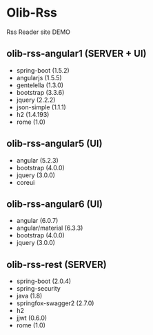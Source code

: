 # Olib-Rss

Rss Reader site DEMO

## olib-rss-angular1 (SERVER + UI)
* spring-boot (1.5.2)
* angularjs (1.5.5)
* gentelella (1.3.0)
* bootstrap (3.3.6)
* jquery (2.2.2)
* json-simple (1.1.1)
* h2 (1.4.193)
* rome (1.0)

## olib-rss-angular5 (UI)
* angular (5.2.3)
* bootstrap (4.0.0)
* jquery (3.0.0)
* coreui

## olib-rss-angular6 (UI)
* angular (6.0.7)
* angular/material (6.3.3)
* bootstrap (4.0.0)
* jquery (3.0.0)

## olib-rss-rest (SERVER)
* spring-boot (2.0.4)
* spring-security
* java (1.8)
* springfox-swagger2 (2.7.0)
* h2
* jjwt (0.6.0)
* rome (1.0)
